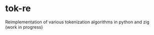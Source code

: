 # tok-re
Reimplementation of various tokenization algorithms in python and zig (work in progress)
 
